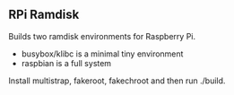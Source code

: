 RPi Ramdisk
-----------

Builds two ramdisk environments for Raspberry Pi.

- busybox/klibc is a minimal tiny environment
- raspbian is a full system

Install multistrap, fakeroot, fakechroot and then run ./build.
